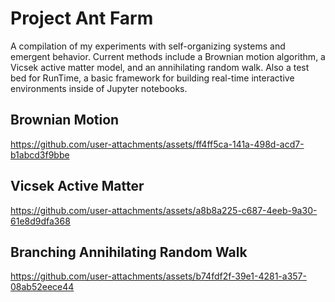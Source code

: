 # Project Ant Farm
A compilation of my experiments with self-organizing systems and emergent behavior. Current methods include a Brownian motion algorithm, a Vicsek active matter model, and an annihilating random walk. Also a test bed for RunTime, a basic framework for building real-time interactive environments inside of Jupyter notebooks.

## Brownian Motion
https://github.com/user-attachments/assets/ff4ff5ca-141a-498d-acd7-b1abcd3f9bbe

## Vicsek Active Matter
https://github.com/user-attachments/assets/a8b8a225-c687-4eeb-9a30-61e8d9dfa368

## Branching Annihilating Random Walk
https://github.com/user-attachments/assets/b74fdf2f-39e1-4281-a357-08ab52eece44
